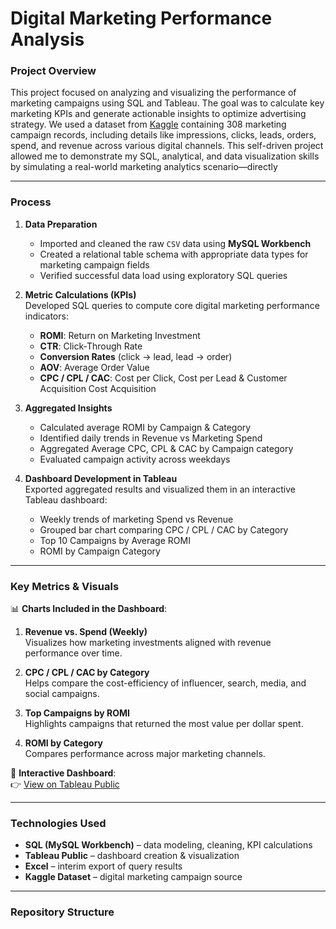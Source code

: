 # **Digital Marketing Performance Analysis**

### **Project Overview**

This project focused on analyzing and visualizing the performance of marketing campaigns using SQL and Tableau. The goal was to calculate key marketing KPIs and generate actionable insights to optimize advertising strategy.
We used a dataset from [Kaggle](https://www.kaggle.com/datasets/sinderpreet/analyze-the-marketing-spending/data) containing 308 marketing campaign records, including details like impressions, clicks, leads, orders, spend, and revenue across various digital channels. This self-driven project allowed me to demonstrate my SQL, analytical, and data visualization skills by simulating a real-world marketing analytics scenario—directly

---

### **Process**

1. **Data Preparation**  
   - Imported and cleaned the raw `CSV` data using **MySQL Workbench**
   - Created a relational table schema with appropriate data types for marketing campaign fields
   - Verified successful data load using exploratory SQL queries

2. **Metric Calculations (KPIs)**  
   Developed SQL queries to compute core digital marketing performance indicators:
   - **ROMI**: Return on Marketing Investment  
   - **CTR**: Click-Through Rate  
   - **Conversion Rates** (click → lead, lead → order)  
   - **AOV**: Average Order Value  
   - **CPC / CPL / CAC**: Cost per Click, Cost per Lead & Customer Acquisition Cost Acquisition  

3. **Aggregated Insights**  
   - Calculated average ROMI by Campaign & Category
   - Identified daily trends in Revenue vs Marketing Spend
   - Aggregated Average CPC, CPL & CAC by Campaign category
   - Evaluated campaign activity across weekdays

4. **Dashboard Development in Tableau**  
   Exported aggregated results and visualized them in an interactive Tableau dashboard:
   - Weekly trends of marketing Spend vs Revenue
   - Grouped bar chart comparing CPC / CPL / CAC by Category
   - Top 10 Campaigns by Average ROMI
   - ROMI by Campaign Category

---

### **Key Metrics & Visuals**

📊 **Charts Included in the Dashboard**:

1. **Revenue vs. Spend (Weekly)**  
   Visualizes how marketing investments aligned with revenue performance over time.

2. **CPC / CPL / CAC by Category**  
   Helps compare the cost-efficiency of influencer, search, media, and social campaigns.

3. **Top Campaigns by ROMI**  
   Highlights campaigns that returned the most value per dollar spent.

4. **ROMI by Category**  
   Compares performance across major marketing channels.

🧭 **Interactive Dashboard**:  
👉 [View on Tableau Public](https://public.tableau.com/views/MarketingCampaignPerformanceDashboard_17511978417850/Dashboard1?:language=en-US&:sid=&:redirect=auth&:display_count=n&:origin=viz_share_link)

---

### **Technologies Used**

- **SQL (MySQL Workbench)** – data modeling, cleaning, KPI calculations  
- **Tableau Public** – dashboard creation & visualization  
- **Excel** – interim export of query results  
- **Kaggle Dataset** – digital marketing campaign source


---

### **Repository Structure**

